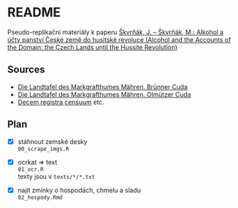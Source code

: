 # README

Pseudo-replikační materiály k paperu [Škvrňák, J. – Škvrňák, M.: Alkohol a účty panství České země do husitské revoluce (Alcohol and the Accounts of the Domain: the Czech Lands until the Hussite Revolution)](https://www.historickycasopis.sk/index.php?id=hc42023-skvrnak-jan-skvrnak-michael-alkohol-a-ucty-panstvi-ceske-zeme-do-husitske-revoluce)

## Sources 
- [Die Landtafel des Markgrafthumes Mähren. Brünner Cuda](https://sources.cms.flu.cas.cz/src/index.php?s=v&cat=7&bookid=171)
- [Die Landtafel des Markgrafthumes Mähren. Olmützer Cuda](https://sources.cms.flu.cas.cz/src/index.php?s=v&cat=7&bookid=301)
- [Decem registra censuum](https://sources.cms.flu.cas.cz/src/index.php?s=v&cat=41&bookid=154)
etc.

## Plan
- [x] stáhnout zemské desky  
    `00_scrape_imgs.R`
- [x] ocrkat => text  
    `01_ocr.R`  
    texty jsou v `texts/*/*.txt`  
- [x] najít zmínky o hospodách, chmelu a sladu  
    `02_hospody.Rmd`
    
